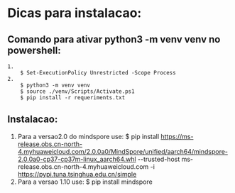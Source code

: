 # Dicas para instalacao:
 ## Comando para ativar python3 -m venv venv no powershell:
    1. 
        $ Set-ExecutionPolicy Unrestricted -Scope Process
    2.  
        $ python3 -m venv venv
        $ source ./venv/Scripts/Activate.ps1
        $ pip install -r requeriments.txt 
 ## Instalacao:
  1. Para a versao2.0 do mindspore use:
        $ pip install https://ms-release.obs.cn-north-4.myhuaweicloud.com/2.0.0a0/MindSpore/unified/aarch64/mindspore-2.0.0a0-cp37-cp37m-linux_aarch64.whl --trusted-host ms-    release.obs.cn-north-4.myhuaweicloud.com -i https://pypi.tuna.tsinghua.edu.cn/simple
  2. Para a versao 1.10 use:
        $ pip install mindspore
